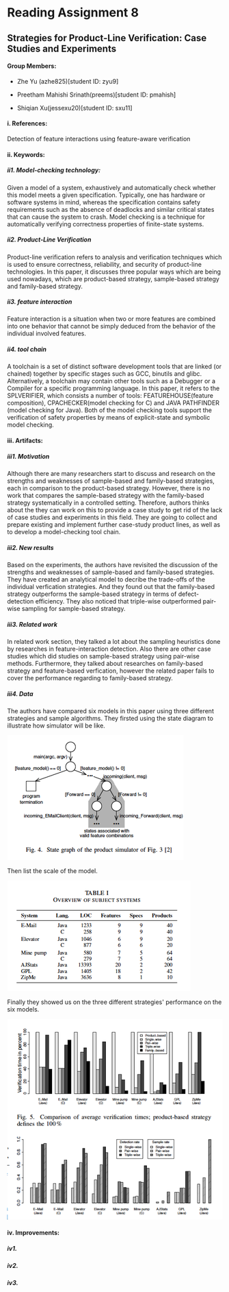 # Reading Assignment 8
## Strategies for Product-Line Verification: Case Studies and Experiments
#### Group Members:

- Zhe Yu (azhe825)[student ID: zyu9]

- Preetham Mahishi Srinath(preems)[student ID: pmahish]

- Shiqian Xu(jessexu20)[student ID: sxu11]

#### i. References:
Detection of feature interactions using feature-aware verification 

#### ii. Keywords:
##### ii1. Model-checking technology:
Given a model of a system, exhaustively and automatically check whether this model meets a given specification. Typically, one has hardware or software systems in mind, whereas the specification contains safety requirements such as the absence of deadlocks and similar critical states that can cause the system to crash. Model checking is a technique for automatically verifying correctness properties of finite-state systems. 
##### ii2. Product-Line Verification
Product-line verification refers to analysis and verification techniques which is used to ensure correctness, reliability, and security of product-line technologies. In this paper, it discusses three popular ways which are being used nowadays, which are product-based strategy, sample-based strategy and family-based strategy.
##### ii3. feature interaction
Feature interaction is a situation when two or more features are combined into one behavior that cannot be simply deduced from the behavior of the individual involved features. 
##### ii4.  tool chain
A toolchain is a set of distinct software development tools that are linked (or chained) together by specific stages such as GCC, binutils and glibc. Alternatively, a toolchain may contain other tools such as a Debugger or a Compiler for a specific programming language. In this paper, it refers to the SPLVERIFIER, which consists a number of tools:  FEATUREHOUSE(feature composition), CPACHECKER(model checking for C) and JAVA PATHFINDER (model checking for Java). Both of the model checking tools support the verification of safety properties by means of explicit-state and symbolic model checking.

#### iii. Artifacts:
##### iii1. Motivation
Although there are many researchers start to discuss and research on the strengths and weaknesses of sample-based and family-based strategies, each in comparison to the product-based strategy. However, there is no work that compares the sample-based strategy with the family-based strategy systematically in a controlled setting. Therefore, authors thinks about the they can work on this to provide a case study to get rid of the lack of case studies and experiments in this field. They are going to collect and prepare existing and implement further case-study product lines, as well as to develop a model-checking tool chain.

##### iii2. New results
Based on the experiments, the authors have revisited the discussion of the strengths and weaknesses of sample-based and family-based strategies. They have created an analytical model to decribe the trade-offs of the individual verfication strategies. And they found out that the family-based strategy outperforms the sample-based strategy in terms of defect-detection efficiency. They also noticed that triple-wise outperformed pair-wise sampling for sample-based strategy.

##### iii3. Related work
In related work section, they talked a lot about the sampling heuristics done by researches in feature-interaction detection. Also there are other case studies which did studies on sample-based strategy using pair-wise methods. Furthermore, they talked about researches on family-based strategy and feature-based verfication, however the related paper fails to cover the performance regarding to family-based strategy.
##### iii4. Data
The authors have compared six models in this paper using three different strategies and sample algorithms. They firsted using the state diagram to illustrate how simulator will be like.

<img src= "diagram.png">

Then list the scale of the model.

<img src= "data.png">

Finally they showed us on the three different strategies' performance on the six models.

<img src= "chart.png">


#### iv. Improvements:
##### iv1.
##### iv2.
##### iv3.

 
